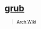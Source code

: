 # [grub](https://www.gnu.org/software/grub/)

> [Arch Wiki](https://wiki.archlinux.org/index.php/GRUB)
